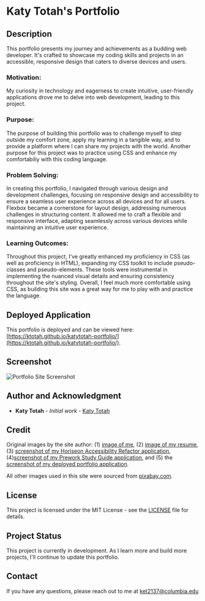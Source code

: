 # Katy Totah's Portfolio

## Description
This portfolio presents my journey and achievements as a budding web developer. It's crafted to showcase my coding skills and projects in an accessible, responsive design that caters to diverse devices and users.

### Motivation:
My curiosity in technology and eagerness to create intuitive, user-friendly applications drove me to delve into web development, leading to this project.

### Purpose:
The purpose of building this portfolio was to challenge myself to step outside my comfort zone, apply my learning in a tangible way, and to provide a platform where I can share my projects with the world. Another purpose for this project was to practice using CSS and enhance my comfortabiliy with this coding language. 

### Problem Solving:
In creating this portfolio, I navigated through various design and development challenges, focusing on responsive design and accessibility to ensure a seamless user experience across all devices and for all users. Flexbox became a cornerstone for layout design, addressing numerous challenges in structuring content. It allowed me to craft a flexible and responsive interface, adapting seamlessly across various devices while maintaining an intuitive user experience.

### Learning Outcomes:
Throughout this project, I've greatly enhanced my proficiency in CSS (as well as proficiency in HTML), expanding my CSS toolkit to include pseudo-classes and pseudo-elements. These tools were instrumental in implementing the nuanced visual details and ensuring consistency throughout the site's styling. Overall, I feel much more comfortable using CSS, as building this site was a great way for me to play with and practice the language. 

## Deployed Application
This portfolio is deployed and can be viewed here: [https://ktotah.github.io/katytotah-portfolio/](https://ktotah.github.io/katytotah-portfolio/).

## Screenshot
![Portfolio Site Screenshot](assets/images/screenshot.png)

## Author and Acknowledgment
- **Katy Totah** - *Initial work* - [Katy Totah](https://github.com/ktotah)

## Credit
Original images by the site author: (1) [image of me](assets/images/katytotah.jpeg), (2) [image of my resume](assets/images/resume.png), (3) [screenshot of my Horiseon Accessibility Refactor application](assets/images/horiseon-accessibily-refactor.jpg), (4)[screenshot of my Prework Study Guide application](assets/images/prework-study-guide.jpg), and (5) the [screenshot of my deployed portfolio application](assets/images/screenshot.png).

All other images used in this site were sourced from [pixabay.com](https://pixabay.com/).

## License
This project is licensed under the MIT License - see the [LICENSE](LICENSE) file for details.

## Project Status
This project is currently in development. As I learn more and build more projects, I'll continue to update this portfolio.

## Contact
If you have any questions, please reach out to me at [ket2137@columbia.edu](mailto:ket2137@columbia.edu)